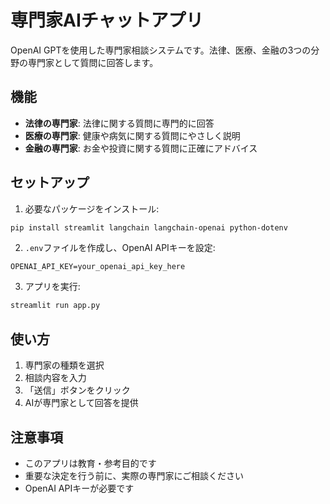 # 専門家AIチャットアプリ

OpenAI GPTを使用した専門家相談システムです。法律、医療、金融の3つの分野の専門家として質問に回答します。

## 機能

- **法律の専門家**: 法律に関する質問に専門的に回答
- **医療の専門家**: 健康や病気に関する質問にやさしく説明
- **金融の専門家**: お金や投資に関する質問に正確にアドバイス

## セットアップ

1. 必要なパッケージをインストール:
```bash
pip install streamlit langchain langchain-openai python-dotenv
```

2. `.env`ファイルを作成し、OpenAI APIキーを設定:
```
OPENAI_API_KEY=your_openai_api_key_here
```

3. アプリを実行:
```bash
streamlit run app.py
```

## 使い方

1. 専門家の種類を選択
2. 相談内容を入力
3. 「送信」ボタンをクリック
4. AIが専門家として回答を提供

## 注意事項

- このアプリは教育・参考目的です
- 重要な決定を行う前に、実際の専門家にご相談ください
- OpenAI APIキーが必要です
